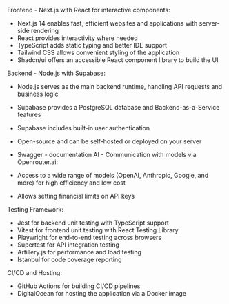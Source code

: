 Frontend - Next.js with React for interactive components:

- Next.js 14 enables fast, efficient websites and applications with server-side rendering
- React provides interactivity where needed
- TypeScript adds static typing and better IDE support
- Tailwind CSS allows convenient styling of the application
- Shadcn/ui offers an accessible React component library to build the UI

Backend - Node.js with Supabase:

- Node.js serves as the main backend runtime, handling API requests and business logic
- Supabase provides a PostgreSQL database and Backend-as-a-Service features
- Supabase includes built-in user authentication
- Open-source and can be self-hosted or deployed on your server
- Swagger - documentation
  AI - Communication with models via Openrouter.ai:

- Access to a wide range of models (OpenAI, Anthropic, Google, and more) for high efficiency and low cost
- Allows setting financial limits on API keys

Testing Framework:

- Jest for backend unit testing with TypeScript support
- Vitest for frontend unit testing with React Testing Library
- Playwright for end-to-end testing across browsers
- Supertest for API integration testing
- Artillery.js for performance and load testing
- Istanbul for code coverage reporting

CI/CD and Hosting:

- GitHub Actions for building CI/CD pipelines
- DigitalOcean for hosting the application via a Docker image
